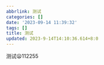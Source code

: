 ```yaml
---
abbrlink: 测试
categories: []
date: '2023-09-14 11:39:32'
tags: []
title: 测试
updated: 2023-9-14T14:10:36.614+8:0
---
```

测试😦112255
